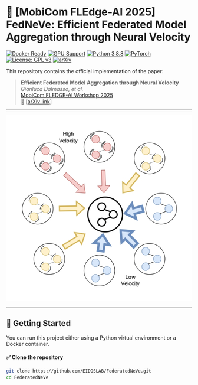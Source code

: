 # 🧠 [MobiCom FLEdge-AI 2025] FedNeVe: Efficient Federated Model Aggregation through Neural Velocity

[![Docker Ready](https://img.shields.io/badge/docker-ready-blue?logo=docker)](https://www.docker.com/)
[![GPU Support](https://img.shields.io/badge/GPU-Supported-green?logo=nvidia)](https://developer.nvidia.com/cuda-zone)
[![Python 3.8.8](https://img.shields.io/badge/python-3.8.8-blue.svg)](https://www.python.org/downloads/release/python-388/)
[![PyTorch](https://img.shields.io/badge/framework-PyTorch-EE4C2C?logo=pytorch)](https://pytorch.org/)
[![License: GPL v3](https://img.shields.io/badge/License-GPLv3-blue.svg)](https://www.gnu.org/licenses/gpl-3.0)
[![arXiv](https://img.shields.io/badge/arXiv-xxxx.xxxxx-b31b1b.svg)](https://arxiv.org/abs/xxxx.xxxxx)

This repository contains the official implementation of the paper:
> **Efficient Federated Model Aggregation through Neural Velocity**  
> *Gianluca Dalmasso, et al.*  
> [MobiCom FLEDGE-AI Workshop 2025](https://www.sigmobile.org/mobicom/2025/)  
> 📄 [[arXiv link](https://arxiv.org/abs/xxxx.xxxxx)]

---

![Teaser](images/teaser.jpg)

---

## 🚀 Getting Started
You can run this project either using a Python virtual environment or a Docker container.

#### ✅ Clone the repository
```bash
git clone https://github.com/EIDOSLAB/FederatedNeVe.git
cd FederatedNeVe
```
